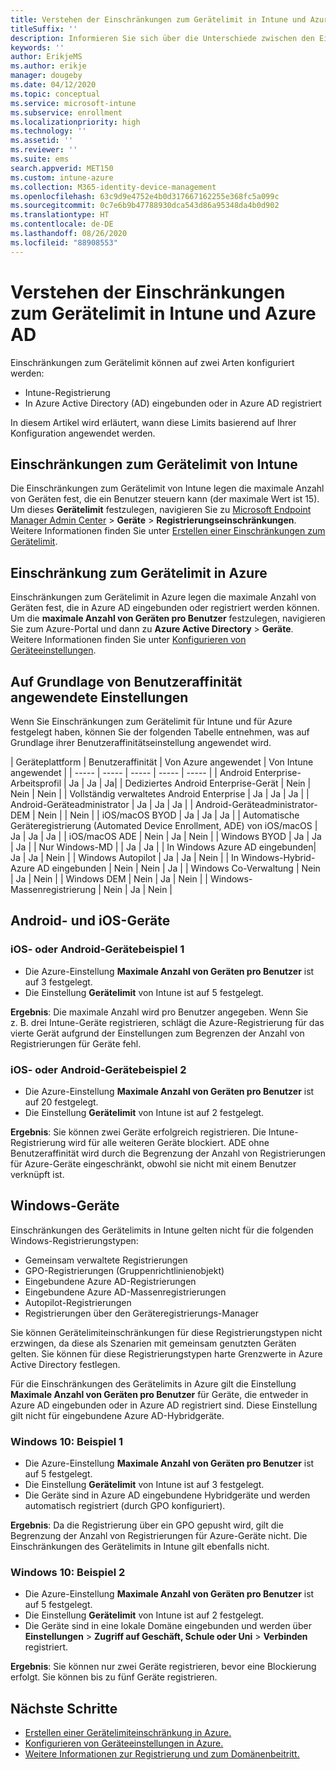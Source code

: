 ```yaml
---
title: Verstehen der Einschränkungen zum Gerätelimit in Intune und Azure
titleSuffix: ''
description: Informieren Sie sich über die Unterschiede zwischen den Einschränkungen zum Gerätelimit von Intune und den Einschränkungen von Azure AD.
keywords: ''
author: ErikjeMS
ms.author: erikje
manager: dougeby
ms.date: 04/12/2020
ms.topic: conceptual
ms.service: microsoft-intune
ms.subservice: enrollment
ms.localizationpriority: high
ms.technology: ''
ms.assetid: ''
ms.reviewer: ''
ms.suite: ems
search.appverid: MET150
ms.custom: intune-azure
ms.collection: M365-identity-device-management
ms.openlocfilehash: 63c9d9e4752e4b0d317667162255e368fc5a099c
ms.sourcegitcommit: 0c7e6b9b47788930dca543d86a95348da4b0d902
ms.translationtype: HT
ms.contentlocale: de-DE
ms.lasthandoff: 08/26/2020
ms.locfileid: "88908553"
---
```

# <a name="understand-intune-and-azure-ads-device-limit-restrictions"></a>Verstehen der Einschränkungen zum Gerätelimit in Intune und Azure AD

Einschränkungen zum Gerätelimit können auf zwei Arten konfiguriert werden:
- Intune-Registrierung
- In Azure Active Directory (AD) eingebunden oder in Azure AD registriert

In diesem Artikel wird erläutert, wann diese Limits basierend auf Ihrer Konfiguration angewendet werden.

## <a name="intune-device-limit-restrictions"></a>Einschränkungen zum Gerätelimit von Intune

Die Einschränkungen zum Gerätelimit von Intune legen die maximale Anzahl von Geräten fest, die ein Benutzer steuern kann (der maximale Wert ist 15). Um dieses **Gerätelimit** festzulegen, navigieren Sie zu [Microsoft Endpoint Manager Admin Center](https://go.microsoft.com/fwlink/?linkid=2109431) > **Geräte** > **Registrierungseinschränkungen**. Weitere Informationen finden Sie unter [Erstellen einer Einschränkungen zum Gerätelimit](enrollment-restrictions-set.md#create-a-device-limit-restriction).

## <a name="azure-device-limit-restriction"></a>Einschränkung zum Gerätelimit in Azure

Einschränkungen zum Gerätelimit in Azure legen die maximale Anzahl von Geräten fest, die in Azure AD eingebunden oder registriert werden können. Um die **maximale Anzahl von Geräten pro Benutzer** festzulegen, navigieren Sie zum Azure-Portal und dann zu **Azure Active Directory** > **Geräte**. Weitere Informationen finden Sie unter [Konfigurieren von Geräteeinstellungen](/azure/active-directory/devices/device-management-azure-portal).

## <a name="settings-applied-based-on-user-affinity"></a>Auf Grundlage von Benutzeraffinität angewendete Einstellungen

Wenn Sie Einschränkungen zum Gerätelimit für Intune und für Azure festgelegt haben, können Sie der folgenden Tabelle entnehmen, was auf Grundlage ihrer Benutzeraffinitätseinstellung angewendet wird.

| Geräteplattform | Benutzeraffinität | Von Azure angewendet | Von Intune angewendet |
| ----- | ----- | ----- | ----- | ----- |
| Android Enterprise-Arbeitsprofil | Ja | Ja | Ja|
| Dediziertes Android Enterprise-Gerät | Nein | Nein | Nein |
| Vollständig verwaltetes Android Enterprise | Ja | Ja | Ja |
| Android-Geräteadministrator | Ja | Ja | Ja |
| Android-Geräteadministrator-DEM | Nein | | Nein | 
| iOS/macOS BYOD | Ja | Ja | Ja |
| Automatische Geräteregistrierung (Automated Device Enrollment, ADE) von iOS/macOS | Ja | Ja | Ja |
| iOS/macOS ADE | Nein | Ja | Nein |
| Windows BYOD | Ja | Ja | Ja |
| Nur Windows-MD | | Ja | Ja |
| In Windows Azure AD eingebunden| Ja | Ja | Nein |
| Windows Autopilot | Ja | Ja | Nein |
| In Windows-Hybrid-Azure AD eingebunden | Nein | Nein | Ja |
| Windows Co-Verwaltung | Nein | Ja | Nein |
| Windows DEM | Nein | Ja | Nein |
| Windows-Massenregistrierung | Nein | Ja | Nein |


## <a name="android-and-ios-devices"></a>Android- und iOS-Geräte

### <a name="ios-or-android-devices-example-1"></a>iOS- oder Android-Gerätebeispiel 1

- Die Azure-Einstellung **Maximale Anzahl von Geräten pro Benutzer** ist auf 3 festgelegt.
- Die Einstellung **Gerätelimit** von Intune ist auf 5 festgelegt.
 
**Ergebnis**: Die maximale Anzahl wird pro Benutzer angegeben. Wenn Sie z. B. drei Intune-Geräte registrieren, schlägt die Azure-Registrierung für das vierte Gerät aufgrund der Einstellungen zum Begrenzen der Anzahl von Registrierungen für Geräte fehl.

### <a name="ios-or-android-devices-example-2"></a>iOS- oder Android-Gerätebeispiel 2

- Die Azure-Einstellung **Maximale Anzahl von Geräten pro Benutzer** ist auf 20 festgelegt.
- Die Einstellung **Gerätelimit** von Intune ist auf 2 festgelegt.

**Ergebnis**: Sie können zwei Geräte erfolgreich registrieren. Die Intune-Registrierung wird für alle weiteren Geräte blockiert. ADE ohne Benutzeraffinität wird durch die Begrenzung der Anzahl von Registrierungen für Azure-Geräte eingeschränkt, obwohl sie nicht mit einem Benutzer verknüpft ist.

## <a name="windows-devices"></a>Windows-Geräte

Einschränkungen des Gerätelimits in Intune gelten nicht für die folgenden Windows-Registrierungstypen:
- Gemeinsam verwaltete Registrierungen
- GPO-Registrierungen (Gruppenrichtlinienobjekt)
- Eingebundene Azure AD-Registrierungen
- Eingebundene Azure AD-Massenregistrierungen
- Autopilot-Registrierungen
- Registrierungen über den Geräteregistrierungs-Manager

Sie können Gerätelimiteinschränkungen für diese Registrierungstypen nicht erzwingen, da diese als Szenarien mit gemeinsam genutzten Geräten gelten. Sie können für diese Registrierungstypen harte Grenzwerte in Azure Active Directory festlegen.

Für die Einschränkungen des Gerätelimits in Azure gilt die Einstellung **Maximale Anzahl von Geräten pro Benutzer** für Geräte, die entweder in Azure AD eingebunden oder in Azure AD registriert sind. Diese Einstellung gilt nicht für eingebundene Azure AD-Hybridgeräte.

### <a name="windows-10-example-1"></a>Windows 10: Beispiel 1

- Die Azure-Einstellung **Maximale Anzahl von Geräten pro Benutzer** ist auf 5 festgelegt.
- Die Einstellung **Gerätelimit** von Intune ist auf 3 festgelegt.
- Die Geräte sind in Azure AD eingebundene Hybridgeräte und werden automatisch registriert (durch GPO konfiguriert).

**Ergebnis**: Da die Registrierung über ein GPO gepusht wird, gilt die Begrenzung der Anzahl von Registrierungen für Azure-Geräte nicht.  Die Einschränkungen des Gerätelimits in Intune gilt ebenfalls nicht.

### <a name="windows-10-example-2"></a>Windows 10: Beispiel 2

- Die Azure-Einstellung **Maximale Anzahl von Geräten pro Benutzer** ist auf 5 festgelegt.
- Die Einstellung **Gerätelimit** von Intune ist auf 2 festgelegt.
- Die Geräte sind in eine lokale Domäne eingebunden und werden über **Einstellungen** > **Zugriff auf Geschäft, Schule oder Uni** > **Verbinden** registriert.

**Ergebnis**: Sie können nur zwei Geräte registrieren, bevor eine Blockierung erfolgt. Sie können bis zu fünf Geräte registrieren.


## <a name="next-steps"></a>Nächste Schritte

- [Erstellen einer Gerätelimiteinschränkung in Azure.](/azure/active-directory/devices/device-management-azure-portal#configure-device-settings)
- [Konfigurieren von Geräteeinstellungen in Azure.](enrollment-restrictions-set.md#create-a-device-limit-restriction)
- [Weitere Informationen zur Registrierung und zum Domänenbeitritt.](/azure/active-directory/devices/overview#getting-devices-in-azure-ad)
